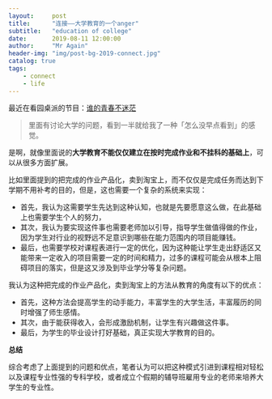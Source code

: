 ```yaml
---
layout:     post
title:      "连接——大学教育的一个anger"
subtitle:   "education of college"
date:       2019-08-11 12:00:00
author:     "Mr Again"
header-img: "img/post-bg-2019-connect.jpg"
catalog: true
tags:
    - connect
    - life
---
```


最近在看园桌派的节目：[谁的青春不迷茫](https://v.youku.com/v_show/id_XMjEwMzIwMDA2NA==.html?sharefrom=ipad)

> 里面有讨论大学的问题，看到一半就给我了一种「怎么没早点看到」的感觉。

是啊，就像里面说的**大学教育不能仅仅建立在按时完成作业和不挂科的基础上**，可以从很多方面扩展。

比如里面提到的把完成的作业产品化，卖到淘宝上，而不仅仅是完成任务而达到下学期不用补考的目的，但是，这也需要一个复杂的系统来实现：
- 首先，我认为这需要学生先达到这种认知，也就是先要愿意这么做，在此基础上也需要学生个人的努力，
- 其次，我认为要实现这件事也需要老师加以引导，指导学生做值得做的作业，因为学生对行业的视野远不足意识到哪些在能力范围内的项目能赚钱。
- 最后，也需要学校对课程表进行一定的优化，因为这种能让学生走出舒适区又能带来一定收入的项目需要一定的时间和精力，过多的课程可能会从根本上阻碍项目的落实，但是这又涉及到毕业学分等复杂问题。

我认为这种把完成的作业产品化，卖到淘宝上的方法从教育的角度有以下的优点：
- 首先，这种方法会提高学生的动手能力，丰富学生的大学生活，丰富履历的同时增强了师生感情。
- 其次，由于能获得收入，会形成激励机制，让学生有兴趣做这件事。
- 最后，为学生的毕业设计打好基础，真正实现大学教育的目的。

**总结**

综合考虑了上面提到的问题和优点，笔者认为可以把这种模式引进到课程相对轻松以及课程专业性强的专科学校，或者成立个假期的辅导班雇用专业的老师来培养大学生的专业性。